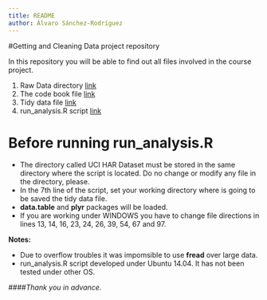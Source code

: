 ```yaml
---
title: README
author: Álvaro Sánchez-Rodríguez
---
```


#Getting and Cleaning Data project repository

In this repository you will be able to find out all files involved in the course project.

1. Raw Data directory    [link](https://github.com/AlvaroSR/Getting-and-Cleaning-Data-Project/tree/master/UCI%20HAR%20Dataset)
2. The code book file    [link](https://github.com/AlvaroSR/Getting-and-Cleaning-Data-Project/blob/master/CodeBook.md)
3. Tidy data file       [link](https://github.com/AlvaroSR/Getting-and-Cleaning-Data-Project/blob/master/tidy_data.txt)
4. run_analysis.R script [link](https://github.com/AlvaroSR/Getting-and-Cleaning-Data-Project/blob/master/run_analysis.R)

# Before running run_analysis.R

- The directory called UCI HAR Dataset must be stored in the same directory where the script is located. Do no change or modify any file in the directory, please.
- In the 7th line of the script, set your working directory where is going to be saved the tidy data file. 
- **data.table** and **plyr** packages will be loaded.
- If you are working under WINDOWS you have to change file directions in lines 13, 14, 16, 23, 24, 26, 39, 54, 67 and 97. 


**Notes:** 

- Due to overflow troubles it was impomsible to use **fread** over large data.
- run_analysis.R script developed under Ubuntu 14.04. It has not been tested under other OS.



####*Thank you in advance.*